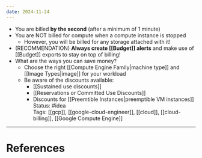```yaml
---
date: 2024-11-24
---
```

- You are billed **by the second** (after a minimum of 1 minute)  
- You are NOT billed for compute when a compute instance is stopped  
	- However, you will be billed for any storage attached with it!
- (RECOMMENDATION) **Always create [[Budget]] alerts** and make use of [[Budget]] exports to stay on top of billing!
- What are the ways you can save money?  
	- Choose the right [[Compute Engine Family|machine type]] and [[Image Types|image]] for your workload
	- Be aware of the discounts available:
		- [[Sustained use discounts]]  
		- [[Reservations or Committed Use Discounts]]  
		- Discounts for [[Preemtible Instances|preemptible VM instances]]
Status: #idea  
Tags:  [[gcp]], [[google-cloud-engineer]], [[cloud]], [[cloud-billing]], [[Google Compute Engine]]

---
# References